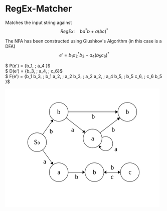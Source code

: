 # RegEx-Matcher
Matches the input string against
$$ RegEx: \quad ba^*b \: + \: a(bc)^*$$

The NFA has been constructed using Glushkov's Algorithm (in this case is a DFA)
$$e' = b_1 a_2^* b_3 \; + \; a_4 (b_5 c_6)^*$$

 $ P(e') = \{b_1, \; a_4 \}$ \
  $ D(e') = \{b_3, \; a_4, \; c_6\}$ \
  $ F(e') = \{b_1 b_3, \; b_1 a_2, \; a_2 b_3, \; a_2 a_2, \; a_4 b_5, \; b_5 c_6, \; c_6 b_5 \}$

 ![NFA](NFA.png "NFA from Glushkov's Algorithm")
